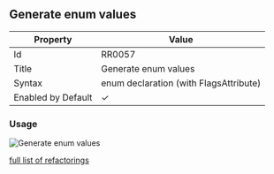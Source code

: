 ## Generate enum values

| Property           | Value                                    |
| ------------------ | ---------------------------------------- |
| Id                 | RR0057                                   |
| Title              | Generate enum values                     |
| Syntax             | enum declaration \(with FlagsAttribute\) |
| Enabled by Default | &#x2713;                                 |

### Usage

![Generate enum values](../../images/refactorings/GenerateEnumValues.png)

[full list of refactorings](Refactorings.md)